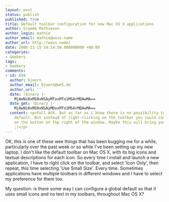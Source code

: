 ```yaml
---
layout: post
status: publish
published: true
title: Default toolbar configuration for new Mac OS X applications
author: Graeme Mathieson
author_login: mathie
author_email: mathie@woss.name
author_url: http://woss.name/
date: 2006-11-15 14:14:59.000000000 +00:00
categories:
- Geekery
tags:
- Geekery
comments:
- id: 694
  author: bjoern
  author_email: bjoern@we5.de
  author_url: ''
  date: !binary |-
    MjAwNi0xMS0xNSAyMToxMTo1MSArMDAwMA==
  date_gmt: !binary |-
    MjAwNi0xMS0xNSAyMDoxMTo1MSArMDAwMA==
  content: <p>Full ACK. But as far as i know there is no possibility to set a global
    default. But instead of right-clicking on the toolbar you could command-click
    on the button on top right of the window. Maybe this will bring you a small speedup
    ;)</p>
---
```

OK, this is one of these wee things that has been bugging me for a while,
particularly over the past week or so while I've been setting up my new
laptop. I don't like the default toolbar on Mac OS X, with its big icons and
textual descriptions for each icon. So every time I install and launch a new
application, I have to right click on the toolbar, and select 'Icon Only', then repeat, this time selecting 'Use Small Size'.  Every time.  Sometimes applications have multiple toolbars in different windows and I have to select my preference for them too.

My question: is there some way I can configure a global default so that it uses small icons and no text in my toolbars, throughout Mac OS X?
